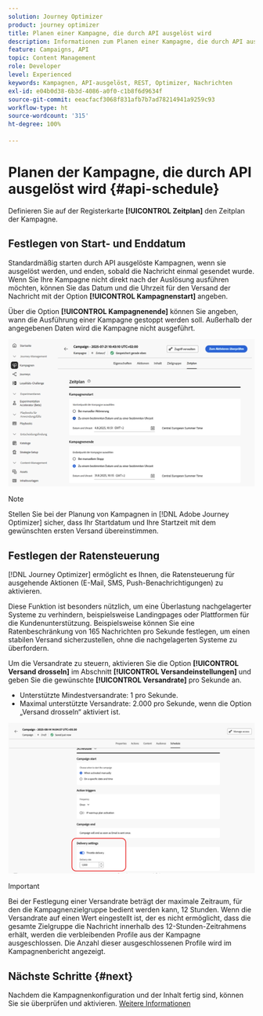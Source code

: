 ```yaml
---
solution: Journey Optimizer
product: journey optimizer
title: Planen einer Kampagne, die durch API ausgelöst wird
description: Informationen zum Planen einer Kampagne, die durch API ausgelöst wird.
feature: Campaigns, API
topic: Content Management
role: Developer
level: Experienced
keywords: Kampagnen, API-ausgelöst, REST, Optimizer, Nachrichten
exl-id: e04b0d38-6b3d-4086-a0f0-c1b8f6d9634f
source-git-commit: eeacfacf3068f831afb7b7ad78214941a9259c93
workflow-type: ht
source-wordcount: '315'
ht-degree: 100%

---
```


# Planen der Kampagne, die durch API ausgelöst wird {#api-schedule}

Definieren Sie auf der Registerkarte **[!UICONTROL Zeitplan]** den Zeitplan der Kampagne.

## Festlegen von Start- und Enddatum

Standardmäßig starten durch API ausgelöste Kampagnen, wenn sie ausgelöst werden, und enden, sobald die Nachricht einmal gesendet wurde. Wenn Sie Ihre Kampagne nicht direkt nach der Auslösung ausführen möchten, können Sie das Datum und die Uhrzeit für den Versand der Nachricht mit der Option **[!UICONTROL Kampagnenstart]** angeben.

Über die Option **[!UICONTROL Kampagnenende]** können Sie angeben, wann die Ausführung einer Kampagne gestoppt werden soll. Außerhalb der angegebenen Daten wird die Kampagne nicht ausgeführt.

![](assets/api-triggered-schedule.png)

>[!NOTE]
>
>Stellen Sie bei der Planung von Kampagnen in [!DNL Adobe Journey Optimizer] sicher, dass Ihr Startdatum und Ihre Startzeit mit dem gewünschten ersten Versand übereinstimmen.

## Festlegen der Ratensteuerung

[!DNL Journey Optimizer] ermöglicht es Ihnen, die Ratensteuerung für ausgehende Aktionen (E-Mail, SMS, Push-Benachrichtigungen) zu aktivieren.

Diese Funktion ist besonders nützlich, um eine Überlastung nachgelagerter Systeme zu verhindern, beispielsweise Landingpages oder Plattformen für die Kundenunterstützung. Beispielsweise können Sie eine Ratenbeschränkung von 165 Nachrichten pro Sekunde festlegen, um einen stabilen Versand sicherzustellen, ohne die nachgelagerten Systeme zu überfordern.

Um die Versandrate zu steuern, aktivieren Sie die Option **[!UICONTROL Versand drosseln]** im Abschnitt **[!UICONTROL Versandeinstellungen]** und geben Sie die gewünschte **[!UICONTROL Versandrate]** pro Sekunde an.

* Unterstützte Mindestversandrate: 1 pro Sekunde.
* Maximal unterstützte Versandrate: 2.000 pro Sekunde, wenn die Option „Versand drosseln“ aktiviert ist.

![](assets/throttling-rate-control.png)

>[!IMPORTANT]
>
>Bei der Festlegung einer Versandrate beträgt der maximale Zeitraum, für den die Kampagnenzielgruppe bedient werden kann, 12 Stunden. Wenn die Versandrate auf einen Wert eingestellt ist, der es nicht ermöglicht, dass die gesamte Zielgruppe die Nachricht innerhalb des 12-Stunden-Zeitrahmens erhält, werden die verbleibenden Profile aus der Kampagne ausgeschlossen. Die Anzahl dieser ausgeschlossenen Profile wird im Kampagnenbericht angezeigt.

## Nächste Schritte {#next}

Nachdem die Kampagnenkonfiguration und der Inhalt fertig sind, können Sie sie überprüfen und aktivieren. [Weitere Informationen](review-activate-campaign.md)
